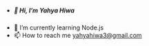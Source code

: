 - ##### 👋 _Hi_, _I’m_ _Yahya_ _Hiwa_ 
- 🌱 I’m currently learning  Node.js 
- 📫 How to reach me yahyahiwa3@gmail.com


